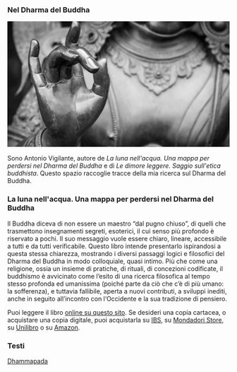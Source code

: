 ### Nel Dharma del Buddha

![](mudra.jpg)

Sono Antonio Vigilante, autore de *La luna nell'acqua. Una mappa per perdersi nel Dharma del Buddha* e di *Le dimore leggere. Saggio sull'etica buddhista*. Questo spazio raccoglie tracce della mia ricerca sul Dharma del Buddha. 

### La luna nell'acqua. Una mappa per perdersi nel Dharma del Buddha

Il Buddha diceva di non essere un maestro “dal pugno chiuso”, di quelli che trasmettono insegnamenti segreti, esoterici, il cui senso più profondo è riservato a pochi. Il suo messaggio vuole essere chiaro, lineare, accessibile a tutti e da tutti verificabile. Questo libro intende presentarlo ispirandosi a questa stessa chiarezza, mostrando i diversi passaggi logici e filosofici del Dharma del Buddha in modo colloquiale, quasi intimo. Più che come una religione, ossia un insieme di pratiche, di rituali, di concezioni codificate, il buddhismo è avvicinato come l’esito di una ricerca filosofica al tempo stesso profonda ed umanissima (poiché parte da ciò che c’è di più umano: la sofferenza), e tuttavia fallibile, aperta a nuovi contributi, a sviluppi inediti, anche in seguito all’incontro con l‘Occidente e la sua tradizione di pensiero. 

Puoi leggere il libro [online su questo sito](luna/index.md). Se desideri una copia cartacea, o acquistare una copia digitale, puoi acquistarla su [IBS](https://www.ibs.it/luna-nell-acqua-mappa-per-ebook-antonio-vigilante/e/9788834160022?srsltid=AfmBOooLQpq1bWzg0qmlSE0_IwIwEfchNJvGjeRlUeg6e-StvEn6hzux), su [Mondadori Store](https://www.mondadoristore.it/luna-nell-acqua-mappa-Antonio-Vigilante/eai978883416083/), su [Unilibro](https://www.unilibro.it/libro/vigilante-antonio/luna-nell-acqua-mappa-perdersi-dharma-buddha/9788834160831) o su [Amazon](https://www.amazon.it/luna-nellacqua-perdersi-Dharma-Buddha/dp/8834160835).

### Testi 

[Dhammapada](traduzioni/dhammapada/index.md)
